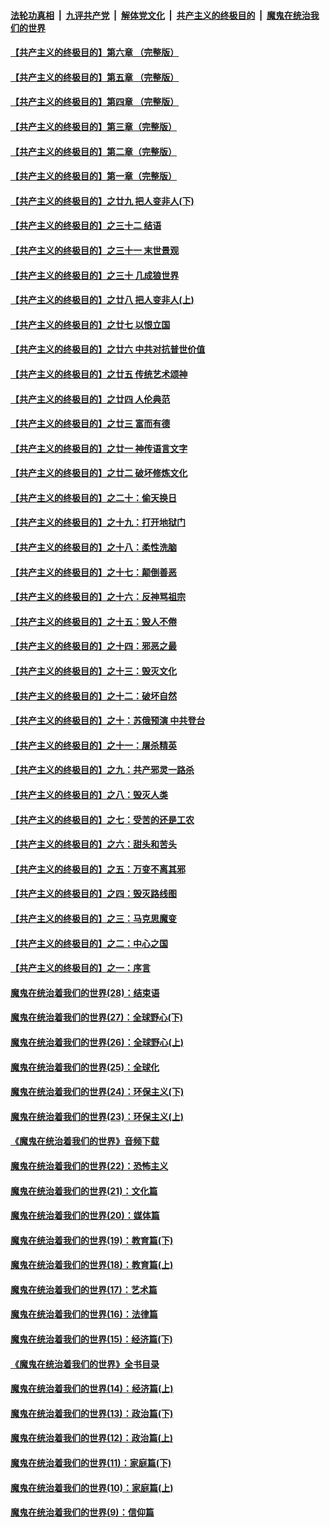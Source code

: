 ####  [法轮功真相](../../../../basic/blob/master/README.md?t=07090002) &nbsp;|&nbsp; [九评共产党](../../../../9ping.md/blob/master/README.md?t=07090002) &nbsp;|&nbsp; [解体党文化](../../../../jtdwh.md/blob/master/README.md?t=07090002)  &nbsp;|&nbsp; [共产主义的终极目的](../../../../gczydzjmd.md/blob/master/README.md?t=07090002) &nbsp;|&nbsp; [魔鬼在统治我们的世界](../../../../mgztzwmdsj.md/blob/master/README.md?t=07090002) 

#### [【共产主义的终极目的】第六章 （完整版）](../pages/nsc422/n11428913.md?t=07090002) 

#### [【共产主义的终极目的】第五章 （完整版）](../pages/nsc422/n11428912.md?t=07090002) 

#### [【共产主义的终极目的】第四章 （完整版）](../pages/nsc422/n11428907.md?t=07090002) 

#### [【共产主义的终极目的】第三章（完整版）](../pages/nsc422/n11428848.md?t=07090002) 

#### [【共产主义的终极目的】第二章（完整版）](../pages/nsc422/n11428831.md?t=07090002) 

#### [【共产主义的终极目的】第一章（完整版）](../pages/nsc422/n11417651.md?t=07090002) 

#### [【共产主义的终极目的】之廿九 把人变非人(下)](../pages/nsc422/n11344140.md?t=07090002) 

#### [【共产主义的终极目的】之三十二 结语](../pages/nsc422/n11360535.md?t=07090002) 

#### [【共产主义的终极目的】之三十一 末世景观](../pages/nsc422/n11351129.md?t=07090002) 

#### [【共产主义的终极目的】之三十 几成狼世界](../pages/nsc422/n11348280.md?t=07090002) 

#### [【共产主义的终极目的】之廿八 把人变非人(上)](../pages/nsc422/n11340492.md?t=07090002) 

#### [【共产主义的终极目的】之廿七 以恨立国](../pages/nsc422/n11336944.md?t=07090002) 

#### [【共产主义的终极目的】之廿六 中共对抗普世价值](../pages/nsc422/n11324785.md?t=07090002) 

#### [【共产主义的终极目的】之廿五 传统艺术颂神](../pages/nsc422/n11296396.md?t=07090002) 

#### [【共产主义的终极目的】之廿四 人伦典范](../pages/nsc422/n11296397.md?t=07090002) 

#### [【共产主义的终极目的】之廿三 富而有德](../pages/nsc422/n11283598.md?t=07090002) 

#### [【共产主义的终极目的】之廿一 神传语言文字](../pages/nsc422/n11263265.md?t=07090002) 

#### [【共产主义的终极目的】之廿二 破坏修炼文化](../pages/nsc422/n11245728.md?t=07090002) 

#### [【共产主义的终极目的】之二十：偷天换日](../pages/nsc422/n11238846.md?t=07090002) 

#### [【共产主义的终极目的】之十九：打开地狱门](../pages/nsc422/n11206376.md?t=07090002) 

#### [【共产主义的终极目的】之十八：柔性洗脑](../pages/nsc422/n11199994.md?t=07090002) 

#### [【共产主义的终极目的】之十七：颠倒善恶](../pages/nsc422/n11179782.md?t=07090002) 

#### [【共产主义的终极目的】之十六：反神骂祖宗](../pages/nsc422/n11166798.md?t=07090002) 

#### [【共产主义的终极目的】之十五：毁人不倦](../pages/nsc422/n11166792.md?t=07090002) 

#### [【共产主义的终极目的】之十四：邪恶之最](../pages/nsc422/n11150249.md?t=07090002) 

#### [【共产主义的终极目的】之十三：毁灭文化](../pages/nsc422/n11135227.md?t=07090002) 

#### [【共产主义的终极目的】之十二：破坏自然](../pages/nsc422/n11135214.md?t=07090002) 

#### [【共产主义的终极目的】之十：苏俄预演 中共登台](../pages/nsc422/n11118424.md?t=07090002) 

#### [【共产主义的终极目的】之十一：屠杀精英](../pages/nsc422/n11118442.md?t=07090002) 

#### [【共产主义的终极目的】之九：共产邪灵一路杀](../pages/nsc422/n11114139.md?t=07090002) 

#### [【共产主义的终极目的】之八：毁灭人类](../pages/nsc422/n11108503.md?t=07090002) 

#### [【共产主义的终极目的】之七：受苦的还是工农](../pages/nsc422/n11101809.md?t=07090002) 

#### [【共产主义的终极目的】之六：甜头和苦头](../pages/nsc422/n11096971.md?t=07090002) 

#### [【共产主义的终极目的】之五：万变不离其邪](../pages/nsc422/n11091285.md?t=07090002) 

#### [【共产主义的终极目的】之四：毁灭路线图](../pages/nsc422/n11086284.md?t=07090002) 

#### [【共产主义的终极目的】之三：马克思魔变](../pages/nsc422/n11061941.md?t=07090002) 

#### [【共产主义的终极目的】之二：中心之国](../pages/nsc422/n11047728.md?t=07090002) 

#### [【共产主义的终极目的】之一：序言](../pages/nsc422/n11086077.md?t=07090002) 

#### [魔鬼在统治着我们的世界(28)：结束语](../pages/nsc422/n10936246.md?t=07090002) 

#### [魔鬼在统治着我们的世界(27)：全球野心(下)](../pages/nsc422/n10928319.md?t=07090002) 

#### [魔鬼在统治着我们的世界(26)：全球野心(上)](../pages/nsc422/n10900318.md?t=07090002) 

#### [魔鬼在统治着我们的世界(25)：全球化](../pages/nsc422/n10788205.md?t=07090002) 

#### [魔鬼在统治着我们的世界(24)：环保主义(下)](../pages/nsc422/n10695307.md?t=07090002) 

#### [魔鬼在统治着我们的世界(23)：环保主义(上)](../pages/nsc422/n10688613.md?t=07090002) 

#### [《魔鬼在统治着我们的世界》音频下载](../pages/nsc422/n10635553.md?t=07090002) 

#### [魔鬼在统治着我们的世界(22)：恐怖主义](../pages/nsc422/n10614727.md?t=07090002) 

#### [魔鬼在统治着我们的世界(21)：文化篇](../pages/nsc422/n10597706.md?t=07090002) 

#### [魔鬼在统治着我们的世界(20)：媒体篇](../pages/nsc422/n10586579.md?t=07090002) 

#### [魔鬼在统治着我们的世界(19)：教育篇(下)](../pages/nsc422/n10564808.md?t=07090002) 

#### [魔鬼在统治着我们的世界(18)：教育篇(上)](../pages/nsc422/n10526970.md?t=07090002) 

#### [魔鬼在统治着我们的世界(17)：艺术篇](../pages/nsc422/n10499093.md?t=07090002) 

#### [魔鬼在统治着我们的世界(16)：法律篇](../pages/nsc422/n10485969.md?t=07090002) 

#### [魔鬼在统治着我们的世界(15)：经济篇(下)](../pages/nsc422/n10469975.md?t=07090002) 

#### [《魔鬼在统治着我们的世界》全书目录](../pages/nsc422/n10464261.md?t=07090002) 

#### [魔鬼在统治着我们的世界(14)：经济篇(上)](../pages/nsc422/n10457370.md?t=07090002) 

#### [魔鬼在统治着我们的世界(13)：政治篇(下)](../pages/nsc422/n10448270.md?t=07090002) 

#### [魔鬼在统治着我们的世界(12)：政治篇(上)](../pages/nsc422/n10444576.md?t=07090002) 

#### [魔鬼在统治着我们的世界(11)：家庭篇(下)](../pages/nsc422/n10440961.md?t=07090002) 

#### [魔鬼在统治着我们的世界(10)：家庭篇(上)](../pages/nsc422/n10435448.md?t=07090002) 

#### [魔鬼在统治着我们的世界(9)：信仰篇](../pages/nsc422/n10432159.md?t=07090002) 

